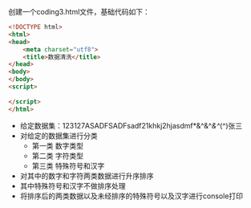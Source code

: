 创建一个coding3.html文件，基础代码如下：

~~~~html
<!DOCTYPE html>
<html>
<head>
    <meta charset="utf8">
    <title>数据清洗</title>
</head>
<body>
</body>
<script>
  
</script>
</html>
~~~~

* 给定数据集：123127ASADFSADFsadf21khkj2hjasdmf*&^&^*&^*(^)张三
* 对给定的数据集进行分类
  * 第一类 数字类型
  * 第二类 字符类型
  * 第三类 特殊符号和汉字
* 对其中的数字和字符两类数据进行升序排序
* 其中特殊符号和汉字不做排序处理
* 将排序后的两类数据以及未经排序的特殊符号以及汉字进行console打印